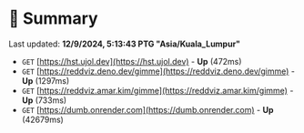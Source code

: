 # 📖 Summary
Last updated: **12/9/2024, 5:13:43 PTG "Asia/Kuala_Lumpur"**

- `GET` [https://hst.ujol.dev](https://hst.ujol.dev) - **Up** (472ms)
- `GET` [https://reddviz.deno.dev/gimme](https://reddviz.deno.dev/gimme) - **Up** (1297ms)
- `GET` [https://reddviz.amar.kim/gimme](https://reddviz.amar.kim/gimme) - **Up** (733ms)
- `GET` [https://dumb.onrender.com](https://dumb.onrender.com) - **Up** (42679ms)
